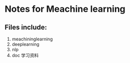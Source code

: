 # Notes  for  Meachine learning

## Files include:
1. meachininglearning   
2. deeplearning
3. nlp
4. doc 学习资料

